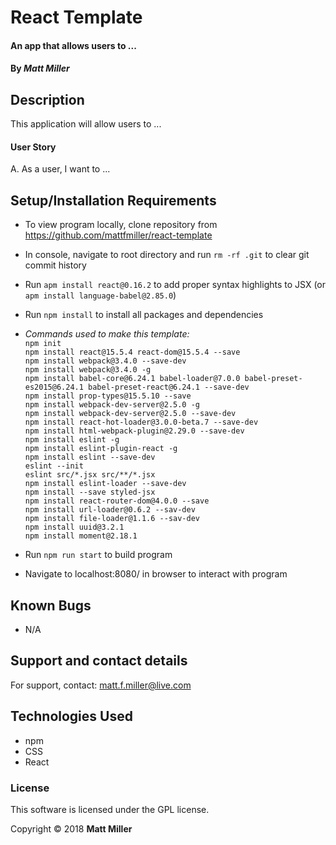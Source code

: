 
# React Template

#### An app that allows users to ...

#### By _**Matt Miller**_

## Description

This application will allow users to ...

#### User Story

A. As a user, I want to ...

## Setup/Installation Requirements
* To view program locally, clone repository from https://github.com/mattfmiller/react-template
* In console, navigate to root directory and run `rm -rf .git` to clear git commit history
* Run `apm install react@0.16.2` to add proper syntax highlights to JSX (or `apm install language-babel@2.85.0`)
* Run `npm install` to install all packages and dependencies
* _Commands used to make this template:_<br>
  `npm init`
  <br>
  `npm install react@15.5.4 react-dom@15.5.4 --save`
  <br>
  `npm install webpack@3.4.0 --save-dev`
  <br>
  `npm install webpack@3.4.0 -g`
  <br>
  `npm install babel-core@6.24.1 babel-loader@7.0.0 babel-preset-es2015@6.24.1 babel-preset-react@6.24.1 --save-dev`
  <br>
  `npm install prop-types@15.5.10 --save`
  <br>
  `npm install webpack-dev-server@2.5.0 -g`
  <br>
  `npm install webpack-dev-server@2.5.0 --save-dev`
  <br>
  `npm install react-hot-loader@3.0.0-beta.7 --save-dev`
  <br>
  `npm install html-webpack-plugin@2.29.0 --save-dev`
  <br>
  `npm install eslint -g`
  <br>
  `npm install eslint-plugin-react -g`
  <br>
  `npm install eslint --save-dev`
  <br>
  `eslint --init`
  <br>
  `eslint src/*.jsx src/**/*.jsx`
  <br>
  `npm install eslint-loader --save-dev`
  <br>
  `npm install --save styled-jsx`
  <br>
  `npm install react-router-dom@4.0.0 --save`
  <br>
  `npm install url-loader@0.6.2 --sav-dev`
  <br>
  `npm install file-loader@1.1.6 --sav-dev`
  <br>
  `npm install uuid@3.2.1`
  <br>
  `npm install moment@2.18.1`


* Run `npm run start` to build program
* Navigate to localhost:8080/ in browser to interact with program

## Known Bugs

* N/A

## Support and contact details

For support, contact: matt.f.miller@live.com

## Technologies Used

* npm
* CSS
* React

### License

This software is licensed under the GPL license.

Copyright © 2018 **Matt Miller**
